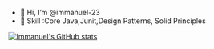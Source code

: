 - 👋 Hi, I’m @immanuel-23
- 👀 Skill :Core Java,Junit,Design Patterns, Solid Principles

<!---
immanuel-23/immanuel-23 is a ✨ special ✨ repository because its `README.md` (this file) appears on your GitHub profile.
You can click the Preview link to take a look at your changes.
--->
[![Immanuel's GitHub stats](https://github-readme-stats.vercel.app/api?username=immanuel-23)](https://github.com/immanuel-23github-readme-stats)
